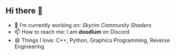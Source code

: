 ## Hi there 👋

- 🔭 I’m currently working on: *Skyrim Community Shaders*
- 📫 How to reach me: I am **doodlum** on Discord
- 😄 Things I love: C++, Python, Graphics Programming, Reverse Engineering
